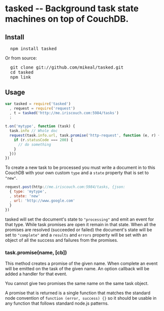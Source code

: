 # tasked -- Background task state machines on top of CouchDB.

## Install

<pre>
  npm install tasked
</pre>

Or from source:

<pre>
  git clone git://github.com/mikeal/tasked.git 
  cd tasked
  npm link
</pre>

## Usage

```javascript
var tasked = require('tasked')
  , request = require('request')
  , t = tasked('http://me.iriscouch.com:5984/tasks')
  ;

t.on('mytype', function (task) {
  task.info // Whole doc
  request(task.info.url, task.promise('http-request', function (e, r) {
    if (r.statusCode === 200) {
      // do something
    }
  }))
})
```

To create a new task to be processed you must write a document in to this CouchDB with your own custom `type` and a `state` property that is set to `"new"`.

```javascript
request.post(http://me.iriscouch.com:5984/tasks, {json:
  { type: 'mytype',
  , state: 'new'
  , url: 'http://www.google.com'
  }
})
```

tasked will set the document's state to `"processing"` and emit an event for that type. While task promises are open it remain in that state. When all the promises are resolved (succeeded or failed) the document's state will be set to `"complete"` and a `results` and `errors` property will be set with an object of all the success and failures from the promises.

### task.promise(name, [cb])

This method creates a promise of the given name. When complete an event will be emitted on the task of the given name. An option callback will be added a handler for that event.

You cannot give two promises the same name on the same task object.

A promise that is returned is a single function that matches the standard node convention of `function (error, success) {}` so it should be usable in any function that follows standard node.js patterns.